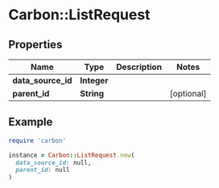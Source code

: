 # Carbon::ListRequest

## Properties

| Name | Type | Description | Notes |
| ---- | ---- | ----------- | ----- |
| **data_source_id** | **Integer** |  |  |
| **parent_id** | **String** |  | [optional] |

## Example

```ruby
require 'carbon'

instance = Carbon::ListRequest.new(
  data_source_id: null,
  parent_id: null
)
```

